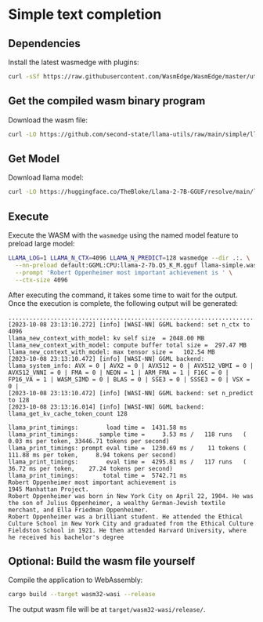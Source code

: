 # Simple text completion

## Dependencies

Install the latest wasmedge with plugins:

```bash
curl -sSf https://raw.githubusercontent.com/WasmEdge/WasmEdge/master/utils/install.sh | bash -s -- --plugins wasi_nn-ggml
```

## Get the compiled wasm binary program

Download the wasm file:

```bash
curl -LO https://github.com/second-state/llama-utils/raw/main/simple/llama-simple.wasm
```

## Get Model

Download llama model:

```bash
curl -LO https://huggingface.co/TheBloke/Llama-2-7B-GGUF/resolve/main/llama-2-7b.Q5_K_M.gguf
```

## Execute

Execute the WASM with the `wasmedge` using the named model feature to preload large model:

```bash
LLAMA_LOG=1 LLAMA_N_CTX=4096 LLAMA_N_PREDICT=128 wasmedge --dir .:. \
  --nn-preload default:GGML:CPU:llama-2-7b.Q5_K_M.gguf llama-simple.wasm default \
  --prompt 'Robert Oppenheimer most important achievement is ' \
  --ctx-size 4096
```

After executing the command, it takes some time to wait for the output.
Once the execution is complete, the following output will be generated:

```console
...................................................................................................
[2023-10-08 23:13:10.272] [info] [WASI-NN] GGML backend: set n_ctx to 4096
llama_new_context_with_model: kv self size  = 2048.00 MB
llama_new_context_with_model: compute buffer total size =  297.47 MB
llama_new_context_with_model: max tensor size =   102.54 MB
[2023-10-08 23:13:10.472] [info] [WASI-NN] GGML backend: llama_system_info: AVX = 0 | AVX2 = 0 | AVX512 = 0 | AVX512_VBMI = 0 | AVX512_VNNI = 0 | FMA = 0 | NEON = 1 | ARM_FMA = 1 | F16C = 0 | FP16_VA = 1 | WASM_SIMD = 0 | BLAS = 0 | SSE3 = 0 | SSSE3 = 0 | VSX = 0 |
[2023-10-08 23:13:10.472] [info] [WASI-NN] GGML backend: set n_predict to 128
[2023-10-08 23:13:16.014] [info] [WASI-NN] GGML backend: llama_get_kv_cache_token_count 128

llama_print_timings:        load time =  1431.58 ms
llama_print_timings:      sample time =     3.53 ms /   118 runs   (    0.03 ms per token, 33446.71 tokens per second)
llama_print_timings: prompt eval time =  1230.69 ms /    11 tokens (  111.88 ms per token,     8.94 tokens per second)
llama_print_timings:        eval time =  4295.81 ms /   117 runs   (   36.72 ms per token,    27.24 tokens per second)
llama_print_timings:       total time =  5742.71 ms
Robert Oppenheimer most important achievement is
1945 Manhattan Project.
Robert Oppenheimer was born in New York City on April 22, 1904. He was the son of Julius Oppenheimer, a wealthy German-Jewish textile merchant, and Ella Friedman Oppenheimer.
Robert Oppenheimer was a brilliant student. He attended the Ethical Culture School in New York City and graduated from the Ethical Culture Fieldston School in 1921. He then attended Harvard University, where he received his bachelor's degree
```

## Optional: Build the wasm file yourself

Compile the application to WebAssembly:

```bash
cargo build --target wasm32-wasi --release
```

The output wasm file will be at `target/wasm32-wasi/release/`.
